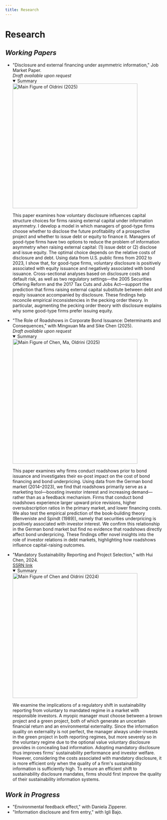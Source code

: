 ```yaml
---
title: Research 
---
```

# **Research** 

## **_Working Papers_**

<section id="research" class="home-section wg-research">
    <div class="research-info">
        <ul>
        <li><i class="far fa-newspaper"></i>"Disclosure and external financing under asymmetric information," Job Market Paper.<br><i>Draft available upon request</i>
        <details open><summary>Summary</summary>
            <div class="summary-grid">
                <div class="summary-img text-center">
                    <img src="./avg_annual_change_Bond_total.png" alt="Main Figure of Oldrini (2025)" class="img-responsive" style="width: 400px; height: auto;">
                </div>
                <div class="summary-info">
                <p>This paper examines how voluntary disclosure influences capital structure choices for firms
                    raising external capital under information asymmetry. I develop a model in which managers
                    of good-type firms choose whether to disclose the future profitability of a prospective project
                    and whether to issue debt or equity to finance it. Managers of good-type firms have two
                    options to reduce the problem of information asymmetry when raising external capital: (1)
                    issue debt or (2) disclose and issue equity. The optimal choice depends on the relative costs
                    of disclosure and debt. Using data from U.S. public firms from 2002 to 2023, I show that, for
                    good-type firms, voluntary disclosure is positively associated with equity issuance and negatively associated with bond issuance. Cross-sectional analyses based on disclosure costs and default risk, as well as two regulatory settings—the 2005 Securities Offering Reform and the 2017 Tax Cuts and Jobs Act—support the prediction that firms raising external capital substitute between debt and equity issuance accompanied by disclosure. These findings help reconcile empirical inconsistencies in the pecking order theory. In particular, augmenting the pecking order theory with disclosure explains why some good-type firms prefer issuing equity.</p>
                </div>
            </div>
        </details>
        </li>
        </ul>
        <ul>
        <li><i class="far fa-newspaper"></i>"The Role of Roadshows in Corporate Bond Issuance: Determinants and Consequences," with Mingxuan Ma and Sike Chen (2025).<br><i>Draft available upon request</i>
        <details open><summary>Summary</summary>
            <div class="summary-grid">
                <div class="summary-img text-center">
                    <img src="./Roadshows_types_year.png" alt="Main Figure of Chen, Ma, Oldrini (2025)" class="img-responsive" style="width: 400px; height: auto;">
                </div>
                <div class="summary-info">
                <p>This paper examines why firms conduct roadshows prior to bond issuance and investigates
                their ex-post impact on the cost of bond financing and bond underpricing. Using data from
                the German bond market (2014–2023), we find that roadshows primarily serve as a marketing
                tool—boosting investor interest and increasing demand—rather than as a feedback mechanism.
                Firms that conduct bond roadshows experience larger upward price revisions, higher oversubscription
                ratios in the primary market, and lower financing costs. We also test the empirical
                prediction of the book-building theory (Benveniste and Spindt (1989)), namely that securities
                underpricing is positively associated with investor interest. We confirm this relationship in the
                German bond market but find no evidence that roadshows directly affect bond underpricing.
                These findings offer novel insights into the role of investor relations in debt markets, highlighting how roadshows influence capital-raising outcomes.</p>
                </div>
            </div>
        </details>
        </li>
        </ul>
        <ul>
        <li><i class="far fa-newspaper"></i>"Mandatory Sustainability Reporting and Project Selection," with Hui  Chen, 2024.<br><a href="https://papers.ssrn.com/sol3/papers.cfm?abstract_id=4864092" class="blue-rectangle" target="_blank">SSRN link</a>
        <details open><summary>Summary</summary>
            <div class="summary-grid">
                <div class="summary-img text-center">
                    <img src="./Equilibrium_costly_firm_value_high_beta.jpg" alt="Main Figure of Chen and Oldrini (2024)" class="img-responsive" style="width: 400px; height: auto;">
                </div>
                <div class="summary-info">
                <p>We examine the implications of a regulatory shift in sustainability reporting from voluntary to mandated regime in a market with responsible investors. A myopic manager must choose between a brown project and a green project, both of which generate an uncertain financial return and an environmental externality. Since the information quality on externality is not perfect, the manager always under-invests in the green project in both reporting regimes, but more severely so in the voluntary regime due to the optional value voluntary disclosure provides in concealing bad information. Adopting mandatory disclosure thus improves firms' sustainability performance and investor welfare. However, considering the costs associated with mandatory disclosure, it is more efficient only when the quality of a firm's sustainability information is sufficiently high. To ensure an efficient shift to sustainability disclosure mandates, firms should first improve the quality of their sustainability information systems.</p>
                </div>
            </div>
        </details>
        </li>
        </ul>
    </div>
</section>

## **_Work in Progress_**

<section id="work-in-progress" class="home-section wg-work-in-progress">
    <div class="work-info">
        <ul>
        <li><i class="fas fa-person-digging"></i>"Environmental feedback effect," with Daniela Zipperer.</li>
        <li><i class="fas fa-person-digging"></i>"Information disclosure and firm entry," with Igli Bajo.</li>
        </ul>
    </div>
</section>

<!-- Include Font Awesome for icons -->
<link rel="stylesheet" href="https://cdnjs.cloudflare.com/ajax/libs/font-awesome/5.15.4/css/all.min.css">
<link rel="stylesheet" href="https://cdnjs.cloudflare.com/ajax/libs/font-awesome/6.5.1/css/all.min.css">